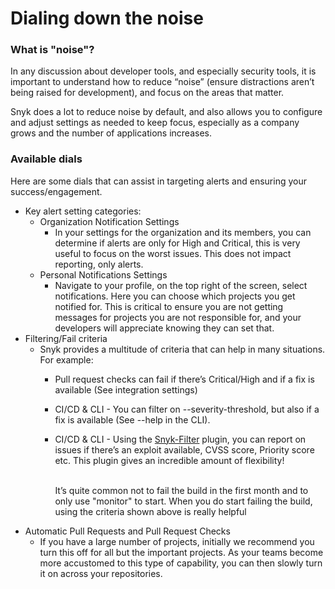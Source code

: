 # Dialing down the noise

### What is "noise"?&#x20;

In any discussion about developer tools, and especially security tools, it is important to understand how to reduce “noise” (ensure distractions aren’t being raised for development), and focus on the areas that matter.

Snyk does a lot to reduce noise by default, and also allows you to configure and adjust settings as needed to keep focus, especially as a company grows and the number of applications increases.

### Available dials

Here are some dials that can assist in targeting alerts and ensuring your success/engagement.

* Key alert setting categories:&#x20;
  * Organization Notification Settings&#x20;
    * In your settings for the organization and its members, you can determine if alerts are only for High and Critical, this is very useful to focus on the worst issues. This does not impact reporting, only alerts.&#x20;
  * Personal Notifications Settings&#x20;
    * Navigate to your profile, on the top right of the screen, select notifications. Here you can choose which projects you get notified for. This is critical to ensure you are not getting messages for projects you are not responsible for, and your developers will appreciate knowing they can set that.
* Filtering/Fail criteria&#x20;
  * Snyk provides a multitude of criteria that can help in many situations. For example:&#x20;
    * Pull request checks can fail if there’s Critical/High and if a fix is available (See integration settings)&#x20;
    * CI/CD & CLI - You can filter on --severity-threshold, but also if a fix is available (See --help in the CLI).&#x20;
    *   CI/CD & CLI - Using the [Snyk-Filter](https://github.com/snyk-tech-services/snyk-filter) plugin, you can report on issues if there’s an exploit available, CVSS score, Priority score etc. This plugin gives an incredible amount of flexibility!

        \
        It’s quite common not to fail the build in the first month and to only use "monitor" to start. When you do start failing the build, using the criteria shown above is really helpful
* Automatic Pull Requests and Pull Request Checks&#x20;
  * If you have a large number of projects, initially we recommend you turn this off for all but the important projects. As your teams become more accustomed to this type of capability, you can then slowly turn it on across your repositories.

